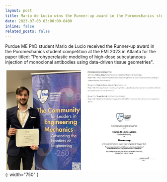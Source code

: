 ```yaml
---
layout: post
title: Mario de Lucio wins the Runner-up award in the Poromechanics student competition at the Engineering Mechanics Institute Conference in Atlanta, GA.
date: 2023-07-03 03:00:00-0400
inline: false
related_posts: false
---
```


Purdue ME PhD student Mario de Lucio received the Runner-up award in the Poromechanics student competition at the EMI 2023 in Atlanta for the paper titled: "Porohyperelastic modeling of high-dose subcutaneous injection of monoclonal antibodies using data-driven tissue geometries".

![EMI](/assets/img/EMI.JPG){: width="750" }
